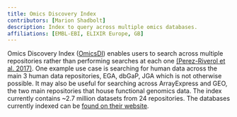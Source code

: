 ```yaml
---
title: Omics Discovery Index
contributors: [Marion Shadbolt]
description: Index to query across multiple omics databases.
affiliations: [EMBL-EBI, ELIXIR Europe, GB]
---
```


Omics Discovery Index ([OmicsDI](https://www.omicsdi.org/database)) enables users to search across multiple repositories rather than performing searches at each one [(Perez-Riverol et al. 2017)](https://www.zotero.org/google-docs/?sF3BGX). One example use case is searching for human data across the main 3 human data repositories, EGA, dbGaP, JGA which is not otherwise possible. It may also be useful for searching across ArrayExpress and GEO, the two main repositories that house functional genomics data. The index currently contains ~2.7 million datasets from 24 repositories. The databases currently indexed can be [found on their website](https://www.omicsdi.org/database).

